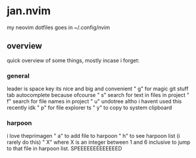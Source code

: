 # jan.nvim
my neovim dotfiles
goes in ~/.config/nvim

## overview
quick overview of some things, mostly incase i forget:

### general
leader is space key its nice and big and convenient
" g" for magic git stuff
tab autocomplete because ofcourse
" s" search for text in files in project
" f" search for file names in project
" u" undotree altho i havent used this recently idk
" p" for file explorer ts
" y" to copy to system clipboard

### harpoon
i love theprimagen
" a" to add file to harpoon
" h" to see harpoon list (i rarely do this)
" X" where X is an integer between 1 and 6 inclusive to jump to that file in harpoon list. SPEEEEEEEEEEEEED
